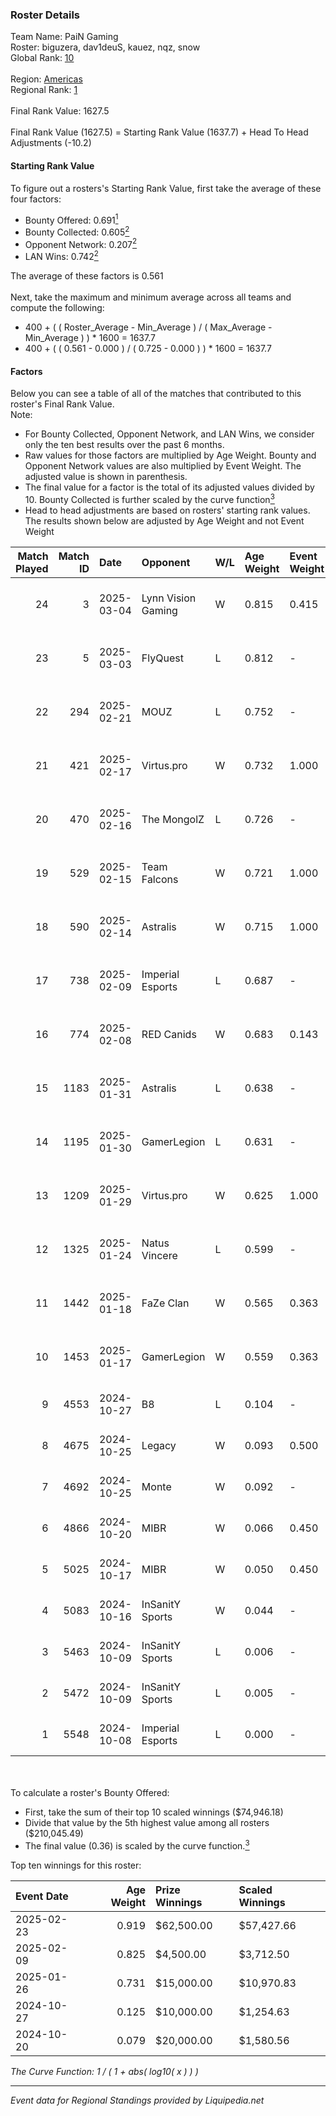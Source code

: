 ### Roster Details<br />
Team Name: PaiN Gaming<br />
Roster: biguzera, dav1deuS, kauez, nqz, snow<br />
Global Rank: [10](../standings_global.md)<br />
<br />
Region: [Americas]( ../standings_americas.md)<br />
Regional Rank: [1]( ../standings_americas.md)<br />
<br />
Final Rank Value:  1627.5<br />
<br />
Final Rank Value (1627.5) = Starting Rank Value (1637.7) + Head To Head Adjustments (-10.2)<br />

#### Starting Rank Value<br />
To figure out a rosters's Starting Rank Value, first take the average of these four factors:<br />
- Bounty Offered: 0.691[<sup>1</sup>](#table2)
- Bounty Collected: 0.605[<sup>2</sup>](#table1)
- Opponent Network: 0.207[<sup>2</sup>](#table1)
- LAN Wins: 0.742[<sup>2</sup>](#table1)

The average of these factors is 0.561<br />
<br />
Next, take the maximum and minimum average across all teams and compute the following:<br />
- 400 + ( ( Roster_Average - Min_Average ) / ( Max_Average - Min_Average ) ) * 1600 = 1637.7
- 400 + ( ( 0.561 - 0.000 ) / ( 0.725 - 0.000 ) ) * 1600 = 1637.7


#### Factors<br />
Below you can see a table of all of the matches that contributed to this roster's Final Rank Value.<br />
Note:<br />

- For Bounty Collected, Opponent Network, and LAN Wins, we consider only the ten best results over the past 6 months.
- Raw values for those factors are multiplied by Age Weight. Bounty and Opponent Network values are also multiplied by Event Weight. The adjusted value is shown in parenthesis.
- The final value for a factor is the total of its adjusted values divided by 10. Bounty Collected is further scaled by the curve function[<sup>3</sup>](#curveFunction)
- Head to head adjustments are based on rosters' starting rank values. The results shown below are adjusted by Age Weight and not Event Weight
<span id="table1"></span><br />


| Match Played | Match ID | Date       | Opponent           | W/L | Age Weight | Event Weight | Bounty Collected | Opponent Network | LAN Wins  | H2H Adj. | Roster                               |
| -: | -: | :- | :- | :- | :- | :- | :- | :- | :- | -: | :- |
|           24 |        3 | 2025-03-04 | Lynn Vision Gaming | W   | 0.815      | 0.415        | 0.028 (0.011)    | 0.303 (0.123)    | 1 (0.978) |     0.56 | biguzera, dav1deuS, kauez, nqz, snow |
|           23 |        5 | 2025-03-03 | FlyQuest           | L   | 0.812      | -            | -                | -                | -         |   -24.26 | biguzera, dav1deuS, kauez, nqz, snow |
|           22 |      294 | 2025-02-21 | MOUZ               | L   | 0.752      | -            | -                | -                | -         |    -4.34 | biguzera, dav1deuS, kauez, nqz, snow |
|           21 |      421 | 2025-02-17 | Virtus.pro         | W   | 0.732      | 1.000        | 0.320 (0.281)    | 0.352 (0.309)    | 1 (0.879) |    11.22 | biguzera, dav1deuS, kauez, nqz, snow |
|           20 |      470 | 2025-02-16 | The MongolZ        | L   | 0.726      | -            | -                | -                | -         |    -5.35 | biguzera, dav1deuS, kauez, nqz, snow |
|           19 |      529 | 2025-02-15 | Team Falcons       | W   | 0.721      | 1.000        | 1.000 (0.865)    | 0.495 (0.428)    | 1 (0.865) |    18.13 | biguzera, dav1deuS, kauez, nqz, snow |
|           18 |      590 | 2025-02-14 | Astralis           | W   | 0.715      | 1.000        | 0.788 (0.676)    | 0.807 (0.692)    | 1 (0.858) |    17.05 | biguzera, dav1deuS, kauez, nqz, snow |
|           17 |      738 | 2025-02-09 | Imperial Esports   | L   | 0.687      | -            | -                | -                | -         |   -21.21 | biguzera, dav1deuS, kauez, nqz, snow |
|           16 |      774 | 2025-02-08 | RED Canids         | W   | 0.683      | 0.143        | -                | 0.196 (0.023)    | 0 (0.000) |     0.17 | biguzera, dav1deuS, kauez, nqz, snow |
|           15 |     1183 | 2025-01-31 | Astralis           | L   | 0.638      | -            | -                | -                | -         |    -4.29 | biguzera, dav1deuS, kauez, nqz, snow |
|           14 |     1195 | 2025-01-30 | GamerLegion        | L   | 0.631      | -            | -                | -                | -         |   -12.76 | biguzera, dav1deuS, kauez, nqz, snow |
|           13 |     1209 | 2025-01-29 | Virtus.pro         | W   | 0.625      | 1.000        | 0.320 (0.240)    | 0.352 (0.264)    | 1 (0.750) |     9.74 | biguzera, dav1deuS, kauez, nqz, snow |
|           12 |     1325 | 2025-01-24 | Natus Vincere      | L   | 0.599      | -            | -                | -                | -         |   -11.32 | biguzera, dav1deuS, kauez, nqz, snow |
|           11 |     1442 | 2025-01-18 | FaZe Clan          | W   | 0.565      | 0.363        | 0.498 (0.122)    | 0.354 (0.087)    | 0 (0.000) |    13.06 | biguzera, dav1deuS, kauez, nqz, snow |
|           10 |     1453 | 2025-01-17 | GamerLegion        | W   | 0.559      | 0.363        | 0.094 (0.023)    | 0.415 (0.101)    | 0 (0.000) |     6.48 | biguzera, dav1deuS, kauez, nqz, snow |
|            9 |     4553 | 2024-10-27 | B8                 | L   | 0.104      | -            | -                | -                | -         |    -3.10 | biguzera, kauez, lux, nqz, snow      |
|            8 |     4675 | 2024-10-25 | Legacy             | W   | 0.093      | 0.500        | 0.032 (0.002)    | 0.556 (0.031)    | 1 (0.112) |     0.04 | biguzera, kauez, lux, nqz, snow      |
|            7 |     4692 | 2024-10-25 | Monte              | W   | 0.092      | -            | -                | -                | 1 (0.110) |     0.03 | biguzera, kauez, lux, nqz, snow      |
|            6 |     4866 | 2024-10-20 | MIBR               | W   | 0.066      | 0.450        | 0.105 (0.004)    | 0.265 (0.009)    | -         |     0.19 | biguzera, kauez, lux, nqz, snow      |
|            5 |     5025 | 2024-10-17 | MIBR               | W   | 0.050      | 0.450        | 0.105 (0.003)    | -                | -         |     0.14 | biguzera, kauez, lux, nqz, snow      |
|            4 |     5083 | 2024-10-16 | InSanitY Sports    | W   | 0.044      | -            | -                | -                | -         |     0.01 | biguzera, kauez, lux, nqz, snow      |
|            3 |     5463 | 2024-10-09 | InSanitY Sports    | L   | 0.006      | -            | -                | -                | -         |    -0.17 | biguzera, kauez, lux, nqz, snow      |
|            2 |     5472 | 2024-10-09 | InSanitY Sports    | L   | 0.005      | -            | -                | -                | -         |    -0.17 | biguzera, kauez, lux, nqz, snow      |
|            1 |     5548 | 2024-10-08 | Imperial Esports   | L   | 0.000      | -            | -                | -                | -         |     0.00 | biguzera, kauez, lux, nqz, snow      |

<br />
<span id="table2"></span><br />
To calculate a roster's Bounty Offered:<br />

- First, take the sum of their top 10 scaled winnings ($74,946.18)
- Divide that value by the 5th highest value among all rosters ($210,045.49)
- The final value (0.36) is scaled by the curve function.[<sup>3</sup>](#curveFunction)

Top ten winnings for this roster:<br />

| Event Date | Age Weight | Prize Winnings | Scaled Winnings |
| :- | -: | :- | :- |
| 2025-02-23 |      0.919 | $62,500.00     | $57,427.66      |
| 2025-02-09 |      0.825 | $4,500.00      | $3,712.50       |
| 2025-01-26 |      0.731 | $15,000.00     | $10,970.83      |
| 2024-10-27 |      0.125 | $10,000.00     | $1,254.63       |
| 2024-10-20 |      0.079 | $20,000.00     | $1,580.56       |


<span id="curveFunction"></span>_The Curve Function: 1 / ( 1 + abs( log10( x ) ) )_<br />

---
_Event data for Regional Standings provided by Liquipedia.net_<br />
